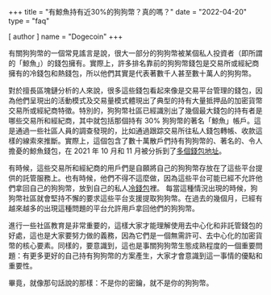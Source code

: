 +++
title = "有鯨魚持有近30%的狗狗幣？真的嗎？"
date = "2022-04-20"
type = "faq"

[ author ]
  name = "Dogecoin"
+++

有關狗狗幣的一個常見謠言是說，很大一部分的狗狗幣被某個私人投資者（即所謂的「鯨魚」）的錢包擁有。實際上，許多排名靠前的狗狗幣錢包是交易所或經紀商擁有的冷錢包和熱錢包，所以他們其實是代表著數千人甚至數十萬人的狗狗幣。

對於擅長區塊鏈分析的人來說，很多這些錢包看起來像是交易平台管理的錢包，因為他們呈現出的活動模式及交易量模式體現出了典型的持有大量抵押品的加密貨幣交易所或經紀商特徵。特別的，狗狗幣社區已經識別出了幾個最大錢包的持有者是哪些交易所和經紀商，其中就包括那個持有 30% 狗狗幣的著名「鯨魚」帳戶。這是通過一些社區人員的調查發現的，比如通過跟踪交易所往私人錢包轉帳、收款這樣的線索來推斷。實際上，這個包含了數十萬散戶們持有狗狗幣的、著名的、令人擔憂的鯨魚錢包，在 2021 年 10 月和 11 月被分拆到了[多個錢包地址](https://bitinfocharts.com/dogecoin/wallet/3334959)。

有時候，這些交易所和經紀商的用戶們是自願將自己的狗狗幣存放在了這些平台提供的託管服務上。也有時候，他們不得不這麼做，因為這些平台可能已經不允許他們拿回自己的狗狗幣，放到自己的私人[冷錢包](/zh-tw/dogepedia/articles/how-do-i-get-a-wallet/)裡。
每當這種情況出現的時候，狗狗幣社區就會堅持不懈的要求這些平台支援提取狗狗幣。在過去的幾個月，已經有越來越多的出現這種問題的平台允許用戶拿回他們的狗狗幣。

進行一些社區教育是非常重要的，這樣大家才能理解使用去中心化和非託管錢包的好處，這也是大家要努力做的義務，因為它們是一個無需許可、去中心化的加密貨幣的核心要素。同樣的，要意識到，這也是事關狗狗幣生態成熟程度的一個重要問題：有更多更好的自己持有狗狗幣的方案產生，大家才會意識到這一事情的優點和重要性。

畢竟，就像那句話說的那樣：不是你的密鑰，就不是你的狗狗幣。